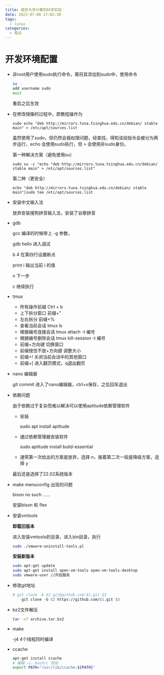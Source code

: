 ```yaml
---
title: 南京大学计算机科学实验
date: 2023-07-08 17:02:30
tags:
  - linux
categories:
  - 笔记
---
```


# 开发环境配置

- 非root用户使用sudo执行命令，需将其添加到sudo中，使用命令

  ```bash
  su -
  add username sudo
  exit
  ```

  重启之后生效

- 在修改镜像的过程中，原教程操作为

  ```shell
  sudo echo "deb http://mirrors.tuna.tsinghua.edu.cn/debian/ stable main" > /etc/apt/sources.list
  ```

  虽然使用了sudo，但仍然会报权限问题，经查找，得知该段指令会被分为两步运行，echo 会使用sudo执行，但 > 会使用非sudo身份。

  第一种解决方案（避免使用su）

  ```shell
  sudo su -c "echo "deb http://mirrors.tuna.tsinghua.edu.cn/debian/ stable main" > /etc/apt/sources.list"
  ```

  第二种（更安全）

  ```shell
  echo "deb http://mirrors.tuna.tsinghua.edu.cn/debian/ stable main"|sudo tee /etc/apt/sources.list
  ```

- 安装中文输入法

  放弃安装搜狗拼音输入法，安装了谷歌拼音

- gdb

  gcc 编译的时候带上 -g 参数，

  gdb hello 进入调试

  b 4 在第四行设置断点

  print i 输出当前 i 的值

  n 下一步

  c 继续执行

- tmux
  - 所有操作前缀 Ctrl + b
  - 上下拆分窗口 前缀+”
  - 左右拆分 前缀+%
  - 查看当前会话 tmux ls
  - 根据编号连接会话 tmux attach -t 编号
  - 根据编号删除会话 tmux kill-session -t 编号
  - 前缀+方向键 切换窗口
  - 前缀按住不放+方向键 调整大小
  - 前缀+! 关闭当前会话中的其他窗口
  - 前缀+[ 进入翻页模式，q退出翻页

- nano 编辑器

  git commit 进入了nano编辑器，ctrl+x保存，之后回车退出

- 依赖问题

  由于依赖过于复杂而难以解决可以使用aptitude依赖管理软件

  - 安装

    sudo apt install aptitude

  - 通过依赖管理器安装软件

    sudo aptitude install build-essential

  - 通常第一次给出的方案是放弃，选择 n，接着第二次一般是降级方案，选择 y

  最后还是选择了22.02系统版本

- make menuconfig  出现的问题

  bison no such ......

  安装bison 和 flex

- 安装vmtools

  **卸载旧版本**

  进入安装vmtools的目录，进入bin目录，执行

  ```bash
  sudo ./vmware-uninstall-tools.pl
  ```

  **安装新版本**

  ```bash
  sudo apt-get update
  sudo apt-get install open-vm-tools open-vm-tools-desktop
  sudo vmware-user //开启服务
  ```

- 修改git地址

  ```makefile
  # git clone -b $2 git@github.com:$1.git $3
      git clone -b $2 https://github.com/$1.git $3
  
  ```

- bz2文件解压

  ```bash
  tar -xf archive.tar.bz2
  ```

- make

  -j4 4个线程同时编译

- ccache

  ```bash
  apt-get install ccache
  # 编辑 ~/。bashrc 添加
  export PATH="/usr/lib/ccache:${PATH}"
  ```

  

